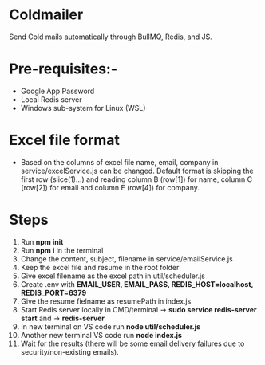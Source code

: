 # Coldmailer
Send Cold mails automatically through BullMQ, Redis, and JS.

# Pre-requisites:-
- Google App Password
- Local Redis server
- Windows sub-system for Linux (WSL)

# Excel file format
- Based on the columns of excel file name, email, company in service/excelService.js can be changed. Default format is skipping the first row (slice(1)...) and reading column B (row[1]) for name, column C (row[2]) for email and column E (row[4]) for company.  

# Steps
1. Run **npm init**
2. Run **npm i** in the terminal
3. Change the content, subject, filename in service/emailService.js
4. Keep the excel file and resume in the root folder
5. Give excel filename as the excel path in util/scheduler.js
6. Create .env with **EMAIL_USER, EMAIL_PASS, REDIS_HOST=localhost, REDIS_PORT=6379**
7. Give the resume fielname as resumePath in index.js
8. Start Redis server locally in CMD/terminal -> **sudo service redis-server start** and -> **redis-server**
9. In new terminal on VS code run **node util/scheduler.js**
10. Another new terminal VS code run **node index.js**
11. Wait for the results (there will be some email delivery failures due to security/non-existing emails).
